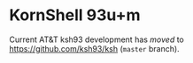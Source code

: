 # KornShell 93u+m

Current AT&T ksh93 development has *moved* to https://github.com/ksh93/ksh (`master` branch).
